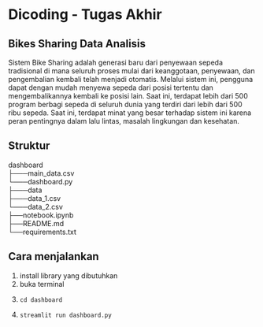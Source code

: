 # Dicoding - Tugas Akhir 
## Bikes Sharing Data Analisis
Sistem Bike Sharing adalah generasi baru dari penyewaan sepeda tradisional di mana seluruh proses mulai dari keanggotaan, penyewaan, dan pengembalian 
kembali telah menjadi otomatis. Melalui sistem ini, pengguna dapat dengan mudah menyewa sepeda dari posisi tertentu dan mengembalikannya 
kembali ke posisi lain. Saat ini, terdapat lebih dari 500 program berbagi sepeda di seluruh dunia yang terdiri dari 
lebih dari 500 ribu sepeda. Saat ini, terdapat minat yang besar terhadap sistem ini karena peran pentingnya dalam lalu lintas, 
masalah lingkungan dan kesehatan.

## Struktur
  
dashboard  
 ├───main_data.csv  
 └───dashboard.py  
 ├───data  
       ├───data_1.csv  
       └───data_2.csv  
 ├──notebook.ipynb  
 ├──README.md  
 └──requirements.txt  

## Cara menjalankan
1. install library yang dibutuhkan
3. buka terminal
4. <pre><code>cd dashboard</code></pre>
5. <pre><code>streamlit run dashboard.py

